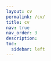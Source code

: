 ```yaml
---
layout: cv
permalink: /cv/
title: cv
nav: true
nav_order: 3
description: 
toc:
  sidebar: left
---
```

